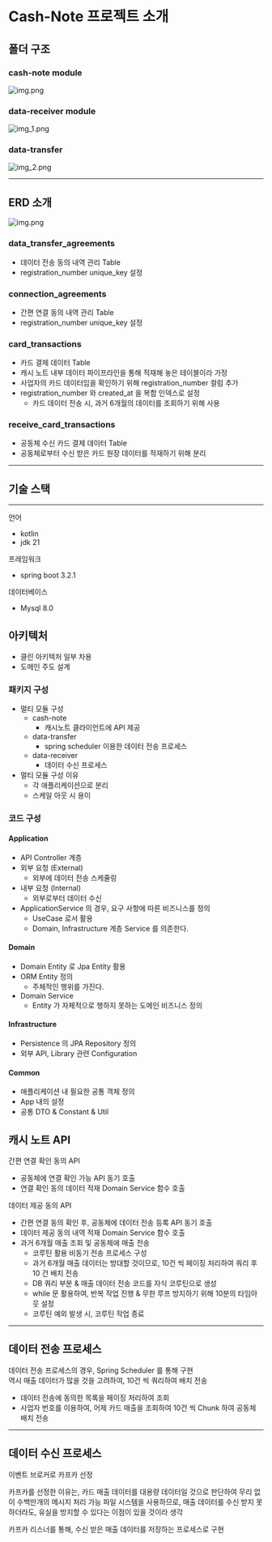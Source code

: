 # Cash-Note 프로젝트 소개

## 폴더 구조

### cash-note module

![img.png](image/cash-note-package.png)

### data-receiver module

![img_1.png](image/data-receiver-package.png)

### data-transfer

![img_2.png](image/data-transfer-package.png)

---

## ERD 소개

![img.png](image/erd.png)

### data_transfer_agreements
- 데이터 전송 동의 내역 관리 Table
- registration_number unique_key 설정

### connection_agreements
- 간편 연결 동의 내역 관리 Table
- registration_number unique_key 설정

### card_transactions
- 카드 결제 데이터 Table
- 캐시 노트 내부 데이터 파이프라인을 통해 적재해 놓은 테이블이라 가정
- 사업자의 카드 데이터임을 확인하기 위해 registration_number 컬럼 추가
- registration_number 와 created_at 을 복합 인덱스로 설정
  - 카드 데이터 전송 시, 과거 6개월의 데이터를 조회하기 위해 사용

### receive_card_transactions
- 공동체 수신 카드 결제 데이터 Table
- 공동체로부터 수신 받은 카드 원장 데이터를 적재하기 위해 분리

---

## 기술 스택

---

언어
- kotlin
- jdk 21

프레임워크
- spring boot 3.2.1

데이터베이스
- Mysql 8.0

## 아키텍처
- 클린 아키텍처 일부 차용
- 도메인 주도 설계

### 패키지 구성
- 멀티 모듈 구성
  - cash-note
    - 캐시노트 클라이언트에 API 제공
  - data-transfer
    - spring scheduler 이용한 데이터 전송 프로세스
  - data-receiver
    - 데이터 수신 프로세스
- 멀티 모듈 구성 이유
  - 각 애플리케이션으로 분리
  - 스케일 아웃 시 용이

### 코드 구성

#### Application
- API Controller 계층
- 외부 요청 (External)
  - 외부에 데이터 전송 스케쥴링
- 내부 요청 (Internal)
  - 외부로부터 데이터 수신
- ApplicationService 의 경우, 요구 사항에 따른 비즈니스를 정의
  - UseCase 로서 활용
  - Domain, Infrastructure 계층 Service 를 의존한다.

#### Domain
- Domain Entity 로 Jpa Entity 활용
- ORM Entity 정의
  - 주체적인 행위를 가진다.
- Domain Service
  - Entity 가 자체적으로 행하지 못하는 도메인 비즈니스 정의

#### Infrastructure
- Persistence 의 JPA Repository 정의
- 외부 API, Library 관련 Configuration

#### Common
- 애플리케이션 내 필요한 공통 객체 정의
- App 내의 설정
- 공통 DTO & Constant & Util 

## 캐시 노트 API

간편 연결 확인 동의 API
- 공동체에 연결 확인 가능 API 동기 호출
- 연결 확인 동의 데이터 적재 Domain Service 함수 호출

데이터 제공 동의 API
- 간편 연결 동의 확인 후, 공동체에 데이터 전송 등록 API 동기 호출
- 데이터 제공 동의 내역 적재 Domain Service 함수 호출
- 과거 6개월 매출 조회 및 공동체에 매출 전송
  - 코루틴 활용 비동기 전송 프로세스 구성
  - 과거 6개월 매출 데이터는 방대할 것이므로, 10건 씩 페이징 처리하여 쿼리 후 10 건 배치 전송
  - DB 쿼리 부분 & 매출 데이터 전송 코드를 자식 코루틴으로 생성
  - while 문 활용하여, 반복 작업 진행 & 무한 루프 방지하기 위해 10분의 타임아웃 설정
  - 코루틴 예외 발생 시, 코루틴 작업 종료

---

## 데이터 전송 프로세스

데이터 전송 프로세스의 경우, Spring Scheduler 를 통해 구현  
역시 매출 데이터가 많을 것을 고려하여, 10건 씩 쿼리하여 배치 전송  
  
- 데이터 전송에 동의한 목록을 페이징 처리하여 조회
- 사업자 번호를 이용하여, 어제 카드 매출을 조회하여 10건 씩 Chunk 하여 공동체 배치 전송

---

## 데이터 수신 프로세스

이벤트 브로커로 카프카 선정  

카프카를 선정한 이유는, 
카드 매출 데이터를 대용량 데이터일 것으로 판단하여 무리 없이 수백만개의 메시지 처리 가능
파일 시스템을 사용하므로, 매출 데이터를 수신 받지 못하더라도, 유실을 방지할 수 있다는 이점이 있을 것이라 생각
  
카프카 리스너를 통해, 수신 받은 매출 데이터를 저장하는 프로세스로 구현


